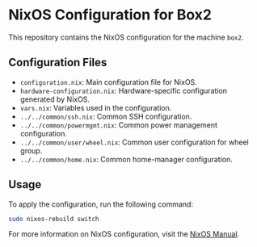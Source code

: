 # NixOS Configuration for Box2

This repository contains the NixOS configuration for the machine `box2`.

## Configuration Files

- `configuration.nix`: Main configuration file for NixOS.
- `hardware-configuration.nix`: Hardware-specific configuration generated by NixOS.
- `vars.nix`: Variables used in the configuration.
- `../../common/ssh.nix`: Common SSH configuration.
- `../../common/powermgmt.nix`: Common power management configuration.
- `../../common/user/wheel.nix`: Common user configuration for wheel group.
- `../../common/home.nix`: Common home-manager configuration.

## Usage

To apply the configuration, run the following command:

```sh
sudo nixos-rebuild switch
```

For more information on NixOS configuration, visit the [NixOS Manual](https://nixos.org/manual/nixos/stable/).
